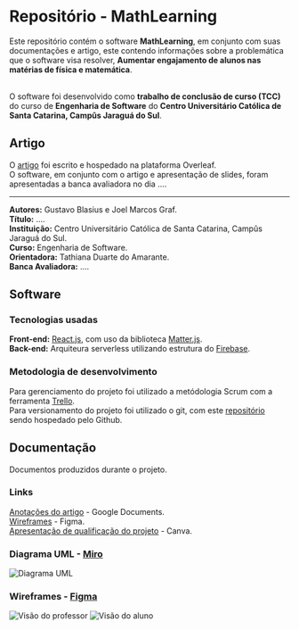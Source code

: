 # Repositório - MathLearning
Este repositório contém o software **MathLearning**, em conjunto com suas documentações e artigo, este contendo informações sobre a problemática que o software visa resolver, **Aumentar engajamento de alunos nas matérias de física e matemática**. <br><br>

O software foi desenvolvido como **trabalho de conclusão de curso (TCC)** do curso de **Engenharia de Software** do **Centro Universitário Católica de Santa Catarina, Campûs Jaraguá do Sul**.

## Artigo
O [artigo](https://www.overleaf.com/read/khhvsthbhzpg) foi escrito e hospedado na plataforma Overleaf. <br> 
O software, em conjunto com  o artigo e apresentação de slides, foram apresentadas a banca avaliadora no dia ....
 - - - -
**Autores:** Gustavo Blasius e Joel Marcos Graf. <br>
**Título:** .... <br>
**Instituição:** Centro Universitário Católica de Santa Catarina, Campûs Jaraguá do Sul. <br>
**Curso:** Engenharia de Software. <br>
**Orientadora:** Tathiana Duarte do Amarante. <br>
**Banca Avaliadora:** .... <br>

## Software
### Tecnologias usadas
**Front-end:** [React.js](https://react.dev/), com uso da biblioteca [Matter.js](https://brm.io/matter-js/). <br>
**Back-end:** Arquiteura serverless utilizando estrutura do [Firebase](https://firebase.google.com). <br>

### Metodologia de desenvolvimento
Para gerenciamento do projeto foi utilizado a metódologia Scrum com a ferramenta [Trello](https://trello.com/). <br>
Para versionamento do projeto foi utilizado o git, com este [repositório](https://github.com/zBlasius/math_learnin) sendo hospedado pelo Github. <br>

## Documentação
Documentos produzidos durante o projeto.
### Links
[Anotações do artigo](https://docs.google.com/document/d/1sumGe37jRPCV64vbBFA1mbVIQoFD4BSlK9QBvWubvqU) - Google Documents. <br>
[Wireframes](https://www.figma.com/file/Ok7kUrF53b6heZodKYGFnQ) - Figma. <br>
[Apresentação de qualificação do projeto](https://www.canva.com/design/DAFtfrO_XN0/KXTt9sT9QpFwzOCKuPE5yA/view?utm_content=DAFtfrO_XN0&utm_campaign=designshare&utm_medium=link&utm_source=publishsharelink) - Canva. <br>
### Diagrama UML - [Miro](https://miro.com/app)
![Diagrama UML](https://github.com/zBlasius/math_learning/assets/55204995/ce6abb6f-26c2-4670-bcae-f9dbaac4f850)
### Wireframes - [Figma](https://www.figma.com)
![Visão do professor](https://github.com/zBlasius/math_learning/assets/55204995/f425f90d-fb33-4539-b561-9bfee3e3dd68)
![Visão do aluno](https://github.com/zBlasius/math_learning/assets/55204995/2b3ea558-bf1e-48d9-96dd-9a9d40ff8b0b)

